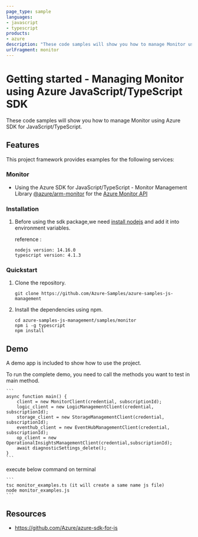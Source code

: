 ```yaml
---
page_type: sample
languages:
- javascript
- typescript
products:
- azure
description: "These code samples will show you how to manage Monitor using Azure SDK for JavaScript/TypeScript."
urlFragment: monitor
---
```


# Getting started - Managing Monitor using Azure JavaScript/TypeScript SDK

These code samples will show you how to manage Monitor using Azure SDK for JavaScript/TypeScript.

## Features

This project framework provides examples for the following services:

### Monitor
* Using the Azure SDK for JavaScript/TypeScript - Monitor Management Library [@azure/arm-monitor](https://www.npmjs.com/package/@azure/arm-monitor) for the [Azure Monitor API](https://docs.microsoft.com/en-us/rest/api/monitor/)


### Installation

1.  Before using the sdk package,we need [install nodejs](https://nodejs.org/en/download/) and add it into environment variables.

    reference :
    
    ```
    nodejs version: 14.16.0
    typescript version: 4.1.3
    ```

### Quickstart

1.  Clone the repository.

    ```
    git clone https://github.com/Azure-Samples/azure-samples-js-management
    ```

2.  Install the dependencies using npm.

    ```
    cd azure-samples-js-management/samples/monitor
    npm i -g typescript
    npm install
    ```

## Demo

A demo app is included to show how to use the project.

To run the complete demo, you need to call the methods you want to test in main method. 

    ```
    async function main() {
        client = new MonitorClient(credential, subscriptionId);
        logic_client = new LogicManagementClient(credential, subscriptionId);
        storage_client = new StorageManagementClient(credential, subscriptionId);
        eventhub_client = new EventHubManagementClient(credential, subscriptionId);
        op_client = new OperationalInsightsManagementClient(credential,subscriptionId);
        await diagnosticSettings_delete();
    }
    ```

execute below command on terminal

    ```
    tsc monitor_examples.ts (it will create a same name js file)
    node monitor_examples.js
    ```

## Resources

- https://github.com/Azure/azure-sdk-for-js
